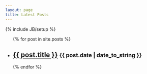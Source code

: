 ```yaml
---
layout: page
title: Latest Posts
---
```

{% include JB/setup %}

<ul id="posts" class="posts">
  {% for post in site.posts %}
    <li><h2><a href="{{ BASE_PATH }}{{ post.url }}">{{ post.title }}</a>  <small>{{ post.date | date_to_string }}</small></h2> </li>
  {% endfor %}
</ul>
